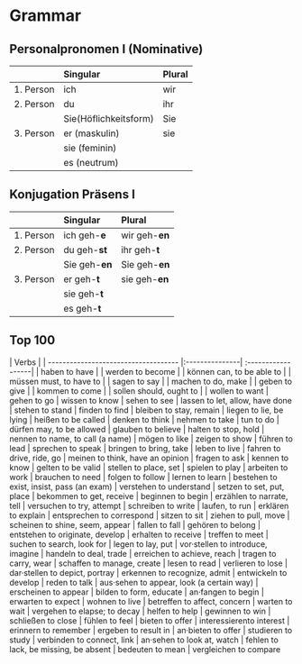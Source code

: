 # Grammar 
## Personalpronomen I (Nominative)

|               | Singular              | Plural|
| ------------- |:----------------------| :-----|
| 1. Person     | ich                   | wir   |
| 2. Person     | du                    | ihr   |
|               | Sie(Höflichkeitsform) | Sie   |
| 3. Person     | er (maskulin)         | sie   |
|               | sie (feminin)         |       |
|               | es (neutrum)          |       |

## Konjugation Präsens I

|               | Singular       | Plural             |
| ------------- |:---------------| :------------------|
| 1. Person     | ich geh-**e**  | wir geh-**en**     |
| 2. Person     | du geh-**st**  | ihr geh-**t**      |
|               | Sie geh-**en** | Sie geh-**en**     |
| 3. Person     | er geh-**t**   | sie geh-**en** |
|               | sie geh-**t**  |                    |
|               | es geh-**t**   |                    |


## Top 100
| Verbs                                |
| ------------------------------------ |:---------------| :------------------|
| haben to have                        |
| werden to become                     | 
| können can, to be able to            |
| müssen must, to have to              |
| sagen to say                         |
| machen to do, make                   |
| geben to give                        |
| kommen to come                       |
| sollen should, ought to              |
| wollen to want
| gehen to go
| wissen to know
| sehen to see
| lassen to let, allow, have done
| stehen to stand
| finden to find
| bleiben to stay, remain
| liegen to lie, be lying
| heißen to be called
| denken to think
| nehmen to take
| tun to do
| dürfen may, to be allowed
| glauben to believe
| halten to stop, hold
| nennen to name, to call (a name)
| mögen to like
| zeigen to show
| führen to lead
| sprechen to speak
| bringen to bring, take
| leben to live
| fahren to drive, ride, go
| meinen to think, have an opinion
| fragen to ask
| kennen to know
| gelten to be valid
| stellen to place, set
| spielen to play
| arbeiten to work
| brauchen to need
| folgen to follow
| lernen to learn
| bestehen to exist, insist, pass (an exam)
| verstehen to understand
| setzen to set, put, place
| bekommen to get, receive
| beginnen to begin
| erzählen to narrate, tell
| versuchen to try, attempt
| schreiben to write
| laufen, to run
| erklären to explain
| entsprechen to correspond
| sitzen to sit
| ziehen to pull, move
| scheinen to shine, seem, appear
| fallen to fall
| gehören to belong
| entstehen to originate, develop
| erhalten to receive
| treffen to meet
| suchen to search, look for 
| legen to lay, put
| vor·stellen to introduce, imagine
| handeln to deal, trade
| erreichen to achieve, reach
| tragen to carry, wear
| schaffen to manage, create
| lesen to read
| verlieren to lose
| dar·stellen to depict, portray
| erkennen to recognize, admit
| entwickeln to develop
| reden to talk
| aus·sehen to appear, look (a certain way)
| erscheinen to appear
| bilden to form, educate
| an·fangen to begin
| erwarten to expect
| wohnen to live
| betreffen to affect, concern
| warten to wait
| vergehen to elapse; to decay
| helfen to help
| gewinnen to win
| schließen to close
| fühlen to feel
| bieten to offer
| interessierento interest 
| erinnern to remember
| ergeben to result in
| an·bieten to offer
| studieren to study
| verbinden to connect, link
| an·sehen to look at, watch
| fehlen to lack, be missing, be absent
| bedeuten to mean
| vergleichen to compare
